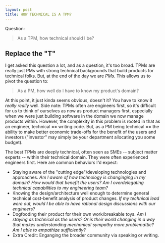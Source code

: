 ```yaml
---
layout: post
title: HOW TECHNICAL IS A TPM?
---
```


Question:

>As a TPM, how technical should I be?

## Replace the "T"

I get asked this question a lot, and as a question, it's too broad. TPMs are really just PMs with strong technical backgrounds that build products for technical folks.  But, at the end of the day we are _PMs_.  This allows us to pivot the question to:

>As a PM, how well do I have to know my product's domain?

At this point, it just kinda seems obvious, doesn't it?  You have to know it _really really_ well. Side note: TPMs often are engineers first, so it's difficult for us to think of ourselves as now as product managers first, especially when we were just building software in the domain we now manage products within. However, the complexity in this problem is rooted in that as an engineer, technical == writing code.  But, as a PM being technical == the ability to make better economic trade-offs for the benefit of the users and investors ("investor" may simply be your department allocating you some budget).

The best TPMs are deeply technical, often seen as SMEs -- subject matter experts -- within their technical domain.  They were often experienced engineers first.  Here are common behaviors I'd expect:

- Staying aware of the "cutting edge"/developing technologies and approaches.  _Am I aware of how technology is changinging in my domain?  How would that benefit the users?  Am I overdelegating technical capabilities to my engineering team?_
- Knowing the design/architecture well enough to determine general technical cost-benefit analysis of product changes. _If my technical lead were out, would I be able to have rational design discussions with our engineers?_
- Dogfooding their product for their own work/breakable toys. _Am I staying as technical as the users?  Or is their world changing in a way that makes understanding mechanical sympathy more problemattic? Am I able to empathize sufficiently?_
- Extra Credit: Enganging the broader community via speaking or writing.
